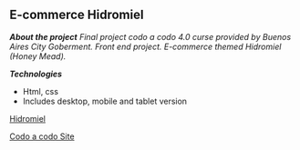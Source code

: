 ## E-commerce Hidromiel

***About the project*** 
*Final project codo a codo 4.0 curse provided by Buenos Aires City Goberment.*
*Front end project. E-commerce themed Hidromiel (Honey Mead).*

***Technologies***
- Html, css
- Includes desktop, mobile and tablet version

[Hidromiel](https://jableed43.github.io/Hidromiel/Web%20principal/Index.html)

[Codo a codo Site](https://www.buenosaires.gob.ar/educacion/codo-codo)
